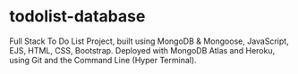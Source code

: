 # todolist-database
Full Stack To Do List Project, built using  MongoDB &amp; Mongoose, JavaScript, EJS, HTML, CSS, Bootstrap. Deployed with MongoDB Atlas and Heroku, using Git and the Command Line (Hyper Terminal).
